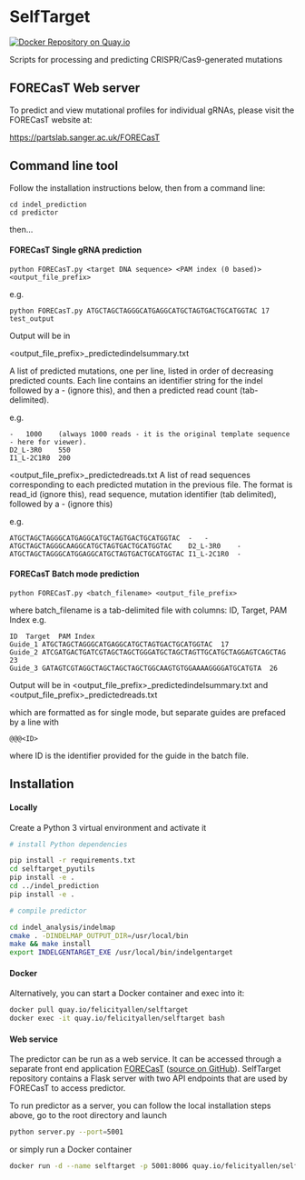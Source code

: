 # SelfTarget
[![Docker Repository on Quay.io](https://quay.io/repository/coreos/quay-docs/status "Docker Repository on Quay.io")](https://quay.io/repository/felicityallen/selftarget)

Scripts for processing and predicting CRISPR/Cas9-generated mutations

## FORECasT Web server

To predict and view mutational profiles for individual gRNAs, please visit the FORECasT website at:

https://partslab.sanger.ac.uk/FORECasT

## Command line tool

Follow the installation instructions below, then from a command line:

```
cd indel_prediction
cd predictor
```

then...

#### FORECasT Single gRNA prediction

```
python FORECasT.py <target DNA sequence> <PAM index (0 based)> <output_file_prefix>
```

e.g. 

```
python FORECasT.py ATGCTAGCTAGGGCATGAGGCATGCTAGTGACTGCATGGTAC 17 test_output
```

Output will be in 

<output_file_prefix>_predictedindelsummary.txt

A list of predicted mutations, one per line, listed in order of decreasing predicted counts.
Each line contains an identifier string for the indel followed by a - (ignore this), and then a predicted read count (tab-delimited).

e.g. 
```
-	1000	(always 1000 reads - it is the original template sequence - here for viewer).
D2_L-3R0	550
I1_L-2C1R0	200
```

<output_file_prefix>_predictedreads.txt
A list of read sequences corresponding to each predicted mutation in the previous file. 
The format is read_id (ignore this), read sequence, mutation identifier (tab delimited), followed by a - (ignore this)

e.g.
```
ATGCTAGCTAGGGCATGAGGCATGCTAGTGACTGCATGGTAC	-	-
ATGCTAGCTAGGGCAAGGCATGCTAGTGACTGCATGGTAC	D2_L-3R0	-
ATGCTAGCTAGGGCATGGAGGCATGCTAGTGACTGCATGGTAC	I1_L-2C1R0	-
```

#### FORECasT Batch mode prediction

```
python FORECasT.py <batch_filename> <output_file_prefix>
```

where batch_filename is a tab-delimited file with columns:  ID, Target, PAM Index
e.g.
```
ID	Target	PAM Index
Guide_1	ATGCTAGCTAGGGCATGAGGCATGCTAGTGACTGCATGGTAC	17
Guide_2	ATCGATGACTGATCGTAGCTAGCTGGGATGCTAGCTAGTTGCATGCTAGGAGTCAGCTAG	23
Guide_3	GATAGTCGTAGGCTAGCTAGCTAGCTGGCAAGTGTGGAAAAGGGGATGCATGTA	26
```

Output will be in 
<output_file_prefix>_predictedindelsummary.txt  and
<output_file_prefix>_predictedreads.txt

which are formatted as for single mode, but separate guides are prefaced by a line with

```
@@@<ID>
```
where ID is the identifier provided for the guide in the batch file.

## Installation

#### Locally
Create a Python 3 virtual environment and activate it
```bash
# install Python dependencies

pip install -r requirements.txt
cd selftarget_pyutils
pip install -e .
cd ../indel_prediction
pip install -e .

# compile predictor

cd indel_analysis/indelmap
cmake . -DINDELMAP_OUTPUT_DIR=/usr/local/bin
make && make install
export INDELGENTARGET_EXE /usr/local/bin/indelgentarget
```

#### Docker
Alternatively, you can start a Docker container and exec into it:
```bash
docker pull quay.io/felicityallen/selftarget
docker exec -it quay.io/felicityallen/selftarget bash
```
#### Web service

The predictor can be run as a web service. It can be accessed through a separate front end application 
[FORECasT](https://partslab.sanger.ac.uk) ([source on GitHub](https://github.com/cellgeni/FORECasT)). 
SelfTarget repository contains a Flask server with two API endpoints that are used by FORECasT to access predictor.

To run predictor as a server, you can follow the local installation steps above, 
go to the root directory and launch
```bash
python server.py --port=5001
```
or simply run a Docker container
```bash
docker run -d --name selftarget -p 5001:8006 quay.io/felicityallen/selftarget
```



